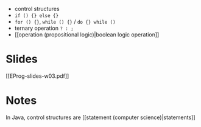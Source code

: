 
- control structures
- `if () {} else {}`
- `for () {}`, `while () {}` /  `do {} while ()`
- ternary operation `? : ;`
- [[operation (propositional logic)|boolean logic operation]]


# Slides

[[EProg-slides-w03.pdf]]


# Notes

In Java, control structures are [[statement (computer science)|statements]] 

